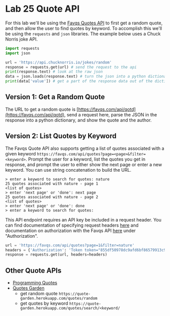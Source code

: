 


# Lab 25 Quote API

For this lab we'll be using the [Favqs Quotes API](https://favqs.com/api) to first get a random quote, and then allow the user to find quotes by keyword. To accomplish this we'll be using the `requests` and `json` libraries. The example below uses a Chuck Norris joke API.

```python
import requests
import json

url = 'https://api.chucknorris.io/jokes/random'
response = requests.get(url) # send the request to the api
print(response.text) # look at the raw json
data = json.loads(response.text) # turn the json into a python dictionary
print(data['value']) # get a part of the response data out of the dictionary
```


## Version 1: Get a Random Quote

The URL to get a random quote is [https://favqs.com/api/qotd](https://favqs.com/api/qotd), send a request here, parse the JSON in the response into a python dictionary, and show the quote and the author.

## Version 2: List Quotes by Keyword

The Favqs Quote API also supports getting a list of quotes associated with a given keyword `https://favqs.com/api/quotes?page=<page>&filter=<keyword>`. Prompt the user for a keyword, list the quotes you get in response, and prompt the user to either show the next page or enter a new keyword. You can use string concatenation to build the URL.

```
> enter a keyword to search for quotes: nature
25 quotes associated with nature - page 1
<list of quotes>
> enter 'next page' or 'done': next page
25 quotes associated with nature - page 2
<list of quotes>
> enter 'next page' or 'done': done
> enter a keyword to search for quotes:
```

This API endpoint requires an API key be included in a request header. You can find documentation of specifying request headers [here](https://requests.readthedocs.io/en/master/user/quickstart/#custom-headers) and documentation on authorization with the Favqs API [here](https://favqs.com/api/) under "Authorization".

```python
url = 'https://favqs.com/api/quotes?page=1&filter=nature'
headers = {'Authorization': 'Token token="855df50978dc9afd6bf86579913c9f8b"'}
response = requests.get(url, headers=headers)
```

## Other Quote APIs

- [Programming Quotes](https://programming-quotes-api.herokuapp.com/)
- [Quotes Garden](https://pprathameshmore.github.io/QuoteGarden/)
  - get random quote `https://quote-garden.herokuapp.com/quotes/random`
  - get quotes by keyword `https://quote-garden.herokuapp.com/quotes/search/<keyword/`


